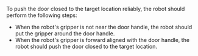To push the door closed to the target location reliably, the robot should perform the following steps:
- When the robot's gripper is not near the door handle, the robot should put the gripper around the door handle.
- When the robot's gripper is forward aligned with the door handle, the robot should push the door closed to the target location.
